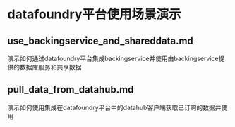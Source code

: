 #  datafoundry平台使用场景演示
##  use_backingservice_and_shareddata.md
演示如何通过datafoundry平台集成backingservice并使用由backingservice提供的数据库服务和共享数据

## pull_data_from_datahub.md
演示如何使用集成在datafoundry平台中的datahub客户端获取已订购的数据并使用
